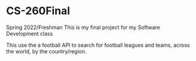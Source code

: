 # CS-260Final

Spring 2022/Freshman
This is my final project for my Software Development class

This use the a football API to search for football leagues and teams, across the world, by the country/region.
